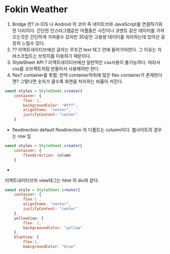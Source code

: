 # Fokin Weather


1. Bridge 란? /n
IOS 나 Android 의 코어 즉 네이트브와 JavaScript를 연결하기위한 다리이다. 간단한 인스타그램같은 어플들은 사진이나 코멘트 같은 데이터를 가져오는것은 간단하게 가져올수 있지만 3D같은 고용량 데이터를 처리하는데 있어선 굉장히 느릴수 있다.
2. <Text></Text> ??
리엑트네이티브에선 글자는 무조건 text 태그 안에 들어가야한다. 그 이유는 자바스크립트는 브릿지를 이용하기 때문이다.
3. StyleSheet API ?
리액트네이티브에선 일반적인 css사용이 불가능하다. 따라서 css를 오브젝트처럼 만들어서 사용해야만 한다. 
4. flex?
container를 뜻함. 만약 container하위에 많은 flex container가 존재한다면?
그렇다면 숫자가 클수록 화면을 차지하는 비율이 커진다.

```jsx
const styles = StyleSheet.create({
	container: {
		flex: 1,
		backgroundColor: "#fff",
		alignItems: "center",
		justifyContent: "center"
	} 
```

- flexdirection default
flexdirection 의 디폴트는 column이다. 웹사이트의 경우는 row 임

```jsx
const styles = StyleSheet.create({
	container: {
		flexdirection: column
	} 
```

- <view>
리액트네이티브의 view태그는 html 의 div와 같다.

```jsx
const style = StyleSheet.create({
	container: {
		flex:1 ,
		alignItems: "center",
		justifyContent: "center"
	},
	yellowView: {
		flex: 1,
		backgraoundColor: "yellow"
	},
	blueView: {
		flex:1,
		bakcgroundColor: "blue"

```
